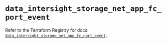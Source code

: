 # `data_intersight_storage_net_app_fc_port_event`

Refer to the Terraform Registry for docs: [`data_intersight_storage_net_app_fc_port_event`](https://registry.terraform.io/providers/ciscodevnet/intersight/1.0.71/docs/data-sources/storage_net_app_fc_port_event).
